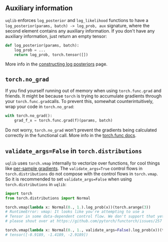 ## Auxiliary information

`uqlib` enforces `log_posterior` and `log_likelihood` functions to have a
`log_posterior(params, batch) -> log_prob, aux` signature, where the second element
contains any auxiliary information. If you don't have any auxiliary information, just
return an empty tensor:

```python
def log_posterior(params, batch):
    log_prob = ...
    return log_prob, torch.tensor([])
```

More info in the [constructing log posteriors](log_posteriors.md) page.


## `torch.no_grad`

If you find yourself running out of memory when using `torch.func.grad` and friends.
It might be because `torch` is trying to accumulate gradients through your
`torch.func.grad`calls. To prevent this, somewhat counterintuitively, 
wrap your code in `torch.no_grad`:

```python
with torch.no_grad():
    grad_f_x = torch.func.grad(f)(params, batch)
```

Do not worry, `torch.no_grad` won't prevent the gradients being calculated correctly
in the functional call. More info in the [torch.func docs](https://pytorch.org/docs/stable/generated/torch.func.grad.html).



## `validate_args=False` in `torch.distributions`

`uqlib` uses `torch.vmap` internally to vectorize over functions, for cool things like
[per-sample gradients](https://pytorch.org/tutorials/intermediate/per_sample_grads.html).
The `validate_args=True` control flows in `torch.distributions` do not compose with the 
control flows in `torch.vmap`. So it is recommended to set `validate_args=False` when 
using `torch.distributions` in `uqlib`:

```python
import torch
from torch.distributions import Normal

torch.vmap(lambda x: Normal(0., 1.).log_prob(x))(torch.arange(3))
# RuntimeError: vmap: It looks like you're attempting to use a
# Tensor in some data-dependent control flow. We don't support that yet, 
# please shout over at https://github.com/pytorch/functorch/issues/257 .

torch.vmap(lambda x: Normal(0., 1., validate_args=False).log_prob(x))(torch.arange(3))
# tensor([-0.9189, -1.4189, -2.9189])
```

